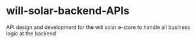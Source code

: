 # will-solar-backend-APIs
API design and development for the will solar e-store to handle all business logic at the backend
